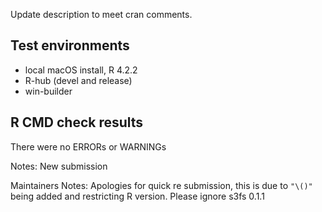 Update description to meet cran comments.

## Test environments

* local macOS install, R 4.2.2
* R-hub (devel and release)
* win-builder

## R CMD check results

There were no ERRORs or WARNINGs

Notes:
  New submission

Maintainers Notes:
Apologies for quick re submission, this is due to `"\()"` being added and restricting R version.
Please ignore s3fs 0.1.1
